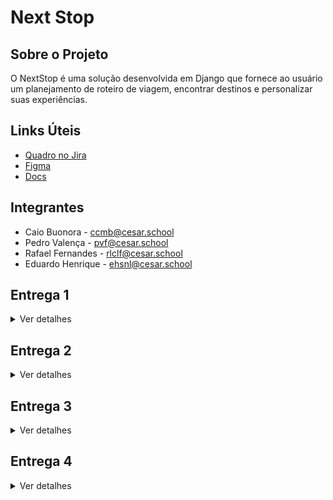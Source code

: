 # Next Stop
## Sobre o Projeto
O NextStop é uma solução desenvolvida em Django que fornece ao usuário um planejamento de roteiro de viagem, encontrar destinos e personalizar suas experiências. 

## Links Úteis
- <a href="https://cesar-team-v8afv3ud.atlassian.net/jira/software/projects/NS/boards/34/backlog" target="_blank">Quadro no Jira</a>
- <a href="https://www.figma.com/design/NH6gXtqEq6ScD94R0JjhhT/Next-Stop?node-id=37-6&t=Df3CO9P0t0yYVnd6-1" target="_blank">Figma</a>
- <a href="https://docs.google.com/document/d/1aSS9CKXjFiJVWMc2ProF_4tRzgPjE1SwDDQWuf53CP4/edit?usp=sharing" target="_blank">Docs</a>

## Integrantes
- Caio Buonora - ccmb@cesar.school
- Pedro Valença - pvf@cesar.school
- Rafael Fernandes - rlclf@cesar.school
- Eduardo Henrique - ehsnl@cesar.school
  
## Entrega 1
<details>
<summary>Ver detalhes</summary>
<br/>

![Image](https://github.com/user-attachments/assets/ff3134ad-f2e5-4cfe-98a8-b38abebc3f14)

![Image 2](https://github.com/user-attachments/assets/2119c3fa-c443-4a63-a275-859e827854da)
   

[🎥 ScreenCast 1](https://youtu.be/vZgO7tRvAdg)  
</details>

## Entrega 2
<details>
<summary>Ver detalhes</summary>
<br/>

![Captura de tela 2025-04-07 163547](https://github.com/user-attachments/assets/15ca7305-44b1-4553-b8e1-f0829e8074b3)

![Captura de tela 2025-04-07 223012](https://github.com/user-attachments/assets/93fbab92-5b27-47ae-8d49-c5bdccdd358a)

![Captura de tela 2025-04-07 223351](https://github.com/user-attachments/assets/887a18ae-5c59-4abb-94e6-4209eddc0fdc)

[🎥 ScreenCast 2](https://youtu.be/Af4ITMER_Tk)

### Relatos de Pair Programming
Nós nos juntamos em duplas e compartilhamos tela através do meeting para resolver todos requisitos do projeto, assim, otimizando tempo. O objetivo era fazer com que as entregas fossem feitas de forma eficiente e concluídas nos tempos determinados.

**Divisão de tarefas:** Em cada reunião, nós nos dividíamos em duplas e decidíamos o que cada uma ficaria responsável por fazer, possibilitando uma aceleração na produção das entregas. Isso era colocado em um grupo no WhatsApp para que cada integrante ficasse sempre ciente do que deveria ser feito e os prazos determinados, para que nada deixasse de ser entregue. Uma dupla ficou responsável pelo deploy, HTML e CSS, já a outra ficou responsável pelas urls, views e models do código no vs code. Já o readme foi feito em conjunto por todos.

**Metodologia de Trabalho:** Utilizamos sempre e Google Meet para realizar as reuniões em grupo e em dupla, o que possibilitou que todos os intergrantes presentes pudessem colaborar com a realização do trabalho, principalmente através do compartilhamento de tela. Assim, conseguíamos realizar as tarefas em conjunto, para que tudo fosse feito sob conhecimento de todos do grupo.
</details>

## Entrega 3
<details>
<summary>Ver detalhes</summary>
<br/>
  
![image](https://github.com/user-attachments/assets/15441d19-f0e7-4dd8-803f-1cb37c0e4119)

![image](https://github.com/user-attachments/assets/43ca6d34-c3ad-423b-882e-a43ffd0dc67d)

![image](https://github.com/user-attachments/assets/430fa280-8572-420c-9b96-ce2bdca8b6b9)


[🎥 ScreenCast protótipo Lo-Fi](https://youtu.be/XTNIRQdcREM)
[🎥 ScreenCast site](https://youtu.be/JKMpc0fvCaM)
[🎥 ScreenCast CI/CD](https://youtu.be/yLOWrzj_KhE)
[🎥 ScreenCast testes automatizados](https://youtu.be/fG6us-cIIEA)

### Relatos de Pair Programming 2
Formamos duplas para trabalhar nas tarefas necessárias para o projeto e utilizamos o Google Meet com compartilhamento de tela para resolver todos os requisitos do projeto em conjunto. O nosso principal objetivo com esse método foi garantir que as entregas fossem realizadas dentro dos prazos estabelecidos e com maior eficiência e rapidez.

**Distribuição de tarefas**: Durante cada reunião, as atividades foram divididas entre as duplas, definindo-se claramente as responsabilidades de cada grupo. Essa divisão acelerou o processo de desenvolvimento e foi registrada em um grupo no WhatsApp, garantindo que todos estivessem cientes das tarefas e prazos. Uma das duplas, formada por Caio e Rafael, ficou encarregada da estrutura HTML e da estilização com CSS das novas histórias implementadas, do Figma e dos Screencasts. A outra dupla, formada por Eduardo e Pedro, ficou responsável pelas configurações no VS Code, pelo banco de dados e pelo deploy. O README foi elaborado de forma colaborativa por todos os integrantes.

**Metodologia de trabalho**: As reuniões, tanto em grupo quanto em duplas, foram realizadas pelo Google Meet, o que facilitou a colaboração entre todos os membros. O compartilhamento de tela foi essencial para que as atividades fossem desenvolvidas em conjunto, garantindo que todos tivessem pleno conhecimento do andamento do projeto e contribuíssem ativamente na execução das tarefas. Além disso, várias alterações feitas por alguma das duplas eram compartilhadas com todos os integrantes, com o objetivo de manter o grupo inteiro integrado no processo.

</details>

## Entrega 4
<details>
<summary>Ver detalhes</summary>
<br/>

jira quadro 

jira backlog

![issue/bugtracker](https://github.com/user-attachments/assets/b1317154-ef88-46dc-8a4e-22e19d7760f0)


[🎥 ScreenCast protótipo Lo-Fi]()
[🎥 ScreenCast site]()
[🎥 ScreenCast CI/CD]()
[🎥 ScreenCast testes automatizados]()

### Relatos de Pair Programming 3

**Distribuição de tarefas**:
**Metodologia de trabalho**:

</details>



